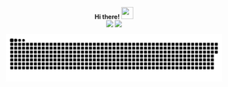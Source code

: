 <div align="center">
  <b>Hi there!</b> <img src="https://user-images.githubusercontent.com/42378118/110234147-e3259600-7f4e-11eb-95be-0c4047144dea.gif" width="28" height="28" />
</div>

<div align="center">
  <img height="190em" src="https://github-readme-stats.vercel.app/api?username=icozonac&show_icons=true&theme=radical"/>
  <img height="190em" src="https://github-readme-stats.vercel.app/api/top-langs/?username=icozonac&layout=compact&theme=radical"/>
</div>

![Snake animation](https://github.com/icozonac/icozonac/blob/output/github-contribution-grid-snake.svg)


